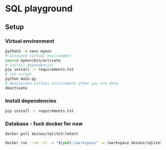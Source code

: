 # SQL playground

## Setup
### Virtual environment
```bash
python3 -m venv myenv
# activate virtual environment
source myenv/bin/activate
# install dependencies
pip install -r requirements.txt
# run script
python main.py
# deactivate virtual environment after you are done
deactivate
```
### Install dependencies
```bash
pip install -r requirements.txt
```

### Database - fuck docker for now
```bash
docker pull keinos/sqlite3:latest
```

```bash
docker run --rm -it -v "$(pwd):/workspace" -w /workspace keinos/sqlite3
```